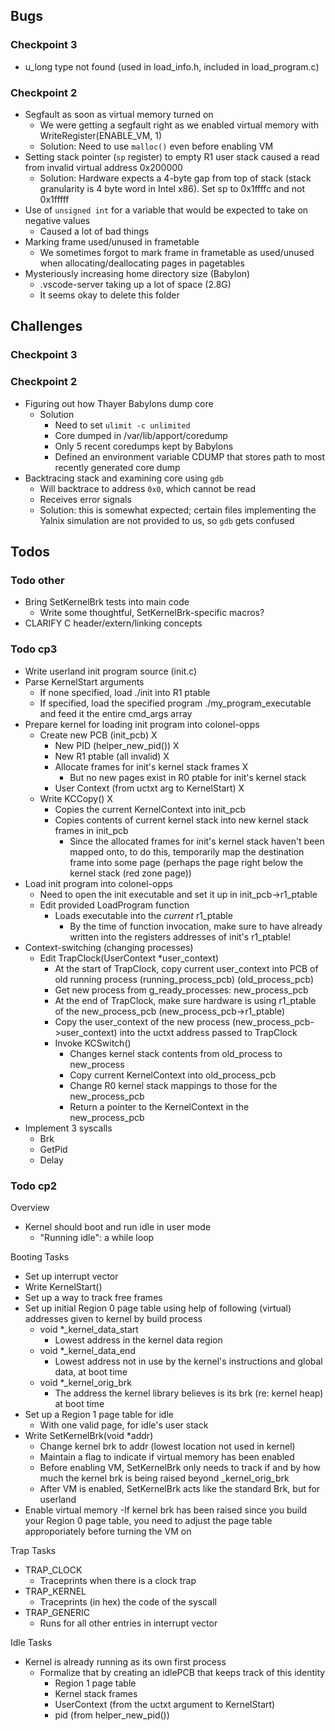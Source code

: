 ## Bugs
### Checkpoint 3
- u_long type not found (used in load_info.h, included in load_program.c)

### Checkpoint 2
- Segfault as soon as virtual memory turned on
    - We were getting a segfault right as we enabled virtual memory with WriteRegister(ENABLE_VM, 1)
    - Solution: Need to use `malloc()` even before enabling VM
- Setting stack pointer (`sp` register) to empty R1 user stack caused a read from invalid virtual address 0x200000
    - Solution: Hardware expects a 4-byte gap from top of stack (stack granularity is 4 byte word in Intel x86). Set
    sp to 0x1ffffc and not 0x1fffff
- Use of `unsigned int` for a variable that would be expected to take on negative values
    - Caused a lot of bad things 
- Marking frame used/unused in frametable
    - We sometimes forgot to mark frame in frametable as used/unused when allocating/deallocating pages in pagetables
- Mysteriously increasing home directory size (Babylon)
    - .vscode-server taking up a lot of space (2.8G)
    - It seems okay to delete this folder




## Challenges
### Checkpoint 3


### Checkpoint 2
- Figuring out how Thayer Babylons dump core
    - Solution
        - Need to set `ulimit -c unlimited`
        - Core dumped in /var/lib/apport/coredump
        - Only 5 recent coredumps kept by Babylons
        - Defined an environment variable CDUMP that stores path to most recently generated core dump
- Backtracing stack and examining core using `gdb`
    - Will backtrace to address `0x0`, which cannot be read
    - Receives error signals
    - Solution: this is somewhat expected; certain files implementing the Yalnix
    simulation are not provided to us, so `gdb` gets confused




## Todos
### Todo other
- Bring SetKernelBrk tests into main code
    - Write some thoughtful, SetKernelBrk-specific macros?
- CLARIFY C header/extern/linking concepts

### Todo cp3
- Write userland init program source (init.c)
- Parse KernelStart arguments
    - If none specified, load ./init into R1 ptable
    - If specified, load the specified program ./my_program_executable and feed it the entire cmd_args array
- Prepare kernel for loading init program into colonel-opps
    - Create new PCB (init_pcb) X
        - New PID (helper_new_pid()) X
        - New R1 ptable (all invalid) X
        - Allocate frames for init's kernel stack frames X
            - But no new pages exist in R0 ptable for init's kernel stack
        - User Context (from uctxt arg to KernelStart) X
    - Write KCCopy() X
        - Copies the current KernelContext into init_pcb
        - Copies contents of current kernel stack into new kernel stack frames in init_pcb 
            - Since the allocated frames for init's kernel stack haven't been mapped onto, to do this, temporarily map the destination frame into some page (perhaps the page right below the kernel stack (red zone page))
- Load init program into colonel-opps
    - Need to open the init executable and set it up in init_pcb->r1_ptable
    - Edit provided LoadProgram function
        - Loads executable into the *current* r1_ptable
            - By the time of function invocation, make sure to have already written into the registers addresses of init's r1_ptable!
- Context-switching (changing processes)
    - Edit TrapClock(UserContext *user_context)
        - At the start of TrapClock, copy current user_context into PCB of old running process (running_process_pcb) (old_process_pcb)
        - Get new process from g_ready_processes: new_process_pcb
        - At the end of TrapClock, make sure hardware is using r1_ptable of the new_process_pcb (new_process_pcb->r1_ptable)
        - Copy the user_context of the new process (new_process_pcb->user_context) into the uctxt address passed to TrapClock 
        - Invoke KCSwitch() 
            - Changes kernel stack contents from old_process to new_process
            - Copy current KernelContext into old_process_pcb
            - Change R0 kernel stack mappings to those for the new_process_pcb
            - Return a pointer to the KernelContext in the new_process_pcb
- Implement 3 syscalls
    - Brk
    - GetPid
    - Delay



### Todo cp2
Overview  
- Kernel should boot and run idle in user mode
    - "Running idle": a while loop

Booting Tasks  
- Set up interrupt vector
- Write KernelStart()
- Set up a way to track free frames
- Set up initial Region 0 page table using help of following (virtual) addresses given to kernel by build process
    - void *_kernel_data_start
        - Lowest address in the kernel data region
    - void *_kernel_data_end
        - Lowest address not in use by the kernel's instructions and global data, at boot time
    - void *_kernel_orig_brk
        - The address the kernel library believes is its brk (re: kernel heap) at boot time
- Set up a Region 1 page table for idle
    - With one valid page, for idle's user stack
- Write SetKernelBrk(void *addr)
    - Change kernel brk to addr (lowest location not used in kernel)
    - Maintain a flag to indicate if virtual memory has been enabled
    - Before enabling VM, SetKernelBrk only needs to track if and by how much the kernel brk is being raised beyond _kernel_orig_brk
    - After VM is enabled, SetKernelBrk acts like the standard Brk, but for userland
- Enable virtual memory
    -If kernel brk has been raised since you build your Region 0 page table, you need to adjust the page table approporiately before turning the VM on

Trap Tasks  
- TRAP_CLOCK
    - Traceprints when there is a clock trap
- TRAP_KERNEL
    - Traceprints (in hex) the code of the syscall
- TRAP_GENERIC
    - Runs for all other entries in interrupt vector

Idle Tasks  
- Kernel is already running as its own first process
    - Formalize that by creating an idlePCB that keeps track of this identity
        - Region 1 page table
        - Kernel stack frames
        - UserContext (from the uctxt argument to KernelStart)
        - pid (from helper_new_pid())









